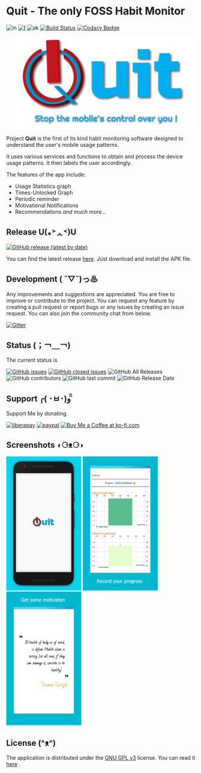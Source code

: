 # Quit - The only FOSS Habit Monitor

![in](https://img.shields.io/badge/Made%20with%20%F0%9F%92%97%20in%20-INDIA-green) [![l](https://img.shields.io/github/license/thisisthedarshan/quit)](https://github.com/thisisthedarshan/quit/blob/master/LICENSE) ![ak](https://kotlin.link/awesome-kotlin.svg) [![Build Status](https://travis-ci.com/thisisthedarshan/quit.svg?branch=master)](https://travis-ci.com/thisisthedarshan/quit) [![Codacy Badge](https://app.codacy.com/project/badge/Grade/857b4ed9798942bcac8386c9bbd356ef)](https://www.codacy.com/manual/thisisthedarshan/quit?utm_source=github.com&amp;utm_medium=referral&amp;utm_content=thisisthedarshan/quit&amp;utm_campaign=Badge_Grade)

![header](./images/quit_feature_graphic.png)

Project **Quit** is the first of its kind habit monitoring software designed to understand the user's mobile usage patterns.

It uses various services and functions to obtain and process the device usage patterns. It then labels the user accordingly.

The features of the app include:

* Usage Statistics graph
* Times-Unlocked Graph
* Periodic reminder
* Motivational Notifications
* Recommendations *and much more...*
  
## Release U(⁎˃ᆺ˂)U

[![GitHub release (latest by date)](https://img.shields.io/github/v/release/thisisthedarshan/quit)](https://github.com/thisisthedarshan/quit/releases/latest)

You can find the latest release [here](https://github.com/thisisthedarshan/quit/releases/latest). Just download and install the APK file.

## Development ( ˘▽˘)っ♨

Any improvements and suggestions are appreciated. You are free to improve or contribute to the project. You can request any feature by creating a pull request or report bugs or any issues by creating an issue request. You can also join the community chat from below.

 [![Gitter](https://badges.gitter.im/itsDlabs/community.svg)](https://gitter.im/itsDlabs/community?utm_source=badge&utm_medium=badge&utm_campaign=pr-badge)

## Status (；￢＿￢)

The current status is

[![GitHub issues](https://img.shields.io/github/issues-raw/thisisthedarshan/quit?color=critical)](https://github.com/thisisthedarshan/quit/issues?q=is%3Aopen) [![GitHub closed issues](https://img.shields.io/github/issues-closed-raw/thisisthedarshan/quit?color=success)](https://github.com/thisisthedarshan/quit/issues?q=is%3Aissue+is%3Aclosed) ![GitHub All Releases](https://img.shields.io/github/downloads/thisisthedarshan/quit/total) ![GitHub contributors](https://img.shields.io/github/contributors/thisisthedarshan/quit) ![GitHub last commit](https://img.shields.io/github/last-commit/thisisthedarshan/quit) ![GitHub Release Date](https://img.shields.io/github/release-date/thisisthedarshan/quit)

## Support ╭( ･ㅂ･)و ̑̑

Support Me by donating.

 [![liberapay](https://img.shields.io/badge/-Support-FF5E5B?logo=liberapay)](https://liberapay.com/darshan/donate) [![paypal](https://img.shields.io/badge/-Support-FF5E5B?logo=paypal)](https://paypal.me/thisisdarshan) <a href='https://ko-fi.com/X8X51ZF9Y' target='_blank'><img height='21' style='border:0px;height:21px;' src='https://www.ko-fi.com/img/githubbutton_sm.svg' border='0' alt='Buy Me a Coffee at ko-fi.com' /></a>

## Screenshots ◖⚆ᴥ⚆◗

<img src="./images/PhoneScreenshot1.jpg" alt="s1" width="200"/> <img src="./images/PhoneScreenshot2.jpg" alt="s1" width="200"/> <img src="./images/PhoneScreenshot3.jpg" alt="s1" width="200"/>

## License (^ᴥ^)

The application is distributed under the [GNU GPL v3](http://www.gnu.org/licenses/gpl-3.0.en.html) license. You can read it [here](https://github.com/thisisthedarshan/quit/blob/master/LICENSE) .
